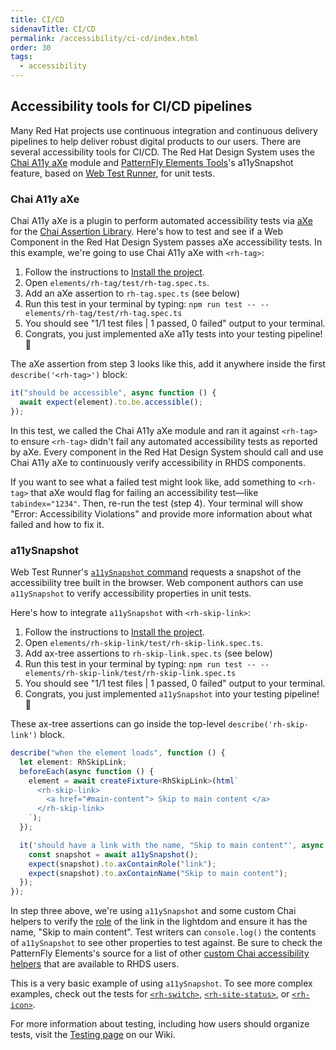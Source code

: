 ```yaml
---
title: CI/CD
sidenavTitle: CI/CD
permalink: /accessibility/ci-cd/index.html
order: 30
tags:
  - accessibility
---
```


<script data-helmet type="module">
  import '@rhds/elements/rh-code-block/rh-code-block.js';
</script>

## Accessibility tools for CI/CD pipelines

Many Red Hat projects use continuous integration and continuous delivery
pipelines to help deliver robust digital products to our users. There are
several accessibility tools for CI/CD. The Red Hat Design System uses the [Chai
A11y aXe][chaia11yaxe] module and [PatternFly Elements Tools][pfe-tools]'s
a11ySnapshot feature, based on [Web Test Runner][wtr], for unit tests.

### Chai A11y aXe

Chai A11y aXe is a plugin to perform automated accessibility tests via
[aXe][axe] for the [Chai Assertion Library][chaiassertionlibrary]. Here's how to
test and see if a Web Component in the Red Hat Design System passes aXe
accessibility tests. In this example, we're going to use Chai A11y aXe with
`<rh-tag>`:

1. Follow the instructions to [Install the project][installtheproject].
1. Open `elements/rh-tag/test/rh-tag.spec.ts`.
1. Add an aXe assertion to `rh-tag.spec.ts` (see below)
1. Run this test in your terminal by typing:
   `npm run test -- -- elements/rh-tag/test/rh-tag.spec.ts`
1. You should see "1/1 test files | 1 passed, 0 failed" output to your terminal.
1. Congrats, you just implemented aXe a11y tests into your testing pipeline! 🎉

The aXe assertion from step 3 looks like this, add it anywhere inside the first
`describe('<rh-tag>')` block:

```ts rh-code-block
it("should be accessible", async function () {
  await expect(element).to.be.accessible();
});
```

In this test, we called the Chai A11y aXe module and ran it against `<rh-tag>`
to ensure `<rh-tag>` didn't fail any automated accessibility tests as reported
by aXe. Every component in the Red Hat Design System should call and use Chai
A11y aXe to continuously verify accessibility in RHDS components.

If you want to see what a failed test might look like, add something to
`<rh-tag>` that aXe would flag for failing an accessibility test—like
`tabindex="1234"`. Then, re-run the test (step 4). Your terminal will show
"Error: Accessibility Violations" and provide more information about what failed
and how to fix it.

### a11ySnapshot

Web Test Runner's [`a11ySnapshot` command][a11ysnapshotcommand] requests a
snapshot of the accessibility tree built in the browser. Web component authors
can use `a11ySnapshot` to verify accessibility properties in unit tests.

Here's how to integrate `a11ySnapshot` with `<rh-skip-link>`:

1. Follow the instructions to [Install the project][installtheproject].
1. Open `elements/rh-skip-link/test/rh-skip-link.spec.ts`.
1. Add ax-tree assertions to `rh-skip-link.spec.ts` (see below)
1. Run this test in your terminal by typing:
   `npm run test -- -- elements/rh-skip-link/test/rh-skip-link.spec.ts`
1. You should see "1/1 test files | 1 passed, 0 failed" output to your terminal.
1. Congrats, you just implemented `a11ySnapshot` into your testing pipeline! 🎉

These ax-tree assertions can go inside the top-level `describe('rh-skip-link')` block.

```ts rhcodeblock
describe("when the element loads", function () {
  let element: RhSkipLink;
  beforeEach(async function () {
    element = await createFixture<RhSkipLink>(html`
      <rh-skip-link>
        <a href="#main-content"> Skip to main content </a>
      </rh-skip-link>
    `);
  });

  it('should have a link with the name, "Skip to main content"', async function () {
    const snapshot = await a11ySnapshot();
    expect(snapshot).to.axContainRole("link");
    expect(snapshot).to.axContainName("Skip to main content");
  });
});
```

In step three above, we're using `a11ySnapshot` and some custom Chai helpers to
verify the [role][linkrole] of the link in the lightdom and ensure it has the
name, "Skip to main content". Test writers can `console.log()` the contents of
`a11ySnapshot` to see other properties to test against. Be sure to check the
PatternFly Elements's source for a list of other [custom Chai accessibility
helpers][helpers] that are available to RHDS users.

This is a very basic example of using `a11ySnapshot`. To see more complex
examples, check out the tests for [`<rh-switch>`][rhswitch],
[`<rh-site-status>`][rhsitestatus], or [`<rh-icon>`][rhicon].

For more information about testing, including how users should organize tests,
visit the [Testing page][testingpage] on our Wiki.

[chaia11yaxe]: https://open-wc.org/docs/testing/chai-a11y-axe/
[pfe-tools]: https://github.com/patternfly/patterfly-elements/tree/main/tools/pfe-tools/
[allysnapshot]: https://modern-web.dev/docs/test-runner/commands/#accessibility-snapshot
[linkrole]: https://developer.mozilla.org/en-US/docs/Web/Accessibility/ARIA/Roles/link_role
[axe]: https://www.deque.com/axe/
[chaiassertionlibrary]: https://www.chaijs.com/
[wtr]: https://modern-web.dev/docs/test-runner/
[a11ysnapshotcommand]: https://modern-web.dev/docs/test-runner/commands/#accessibility-snapshot
[installtheproject]: https://ux.redhat.com/get-started/developers/contributing/
[helpers]: https://github.com/patternfly/patternfly-elements/blob/main/tools/pfe-tools/test/a11y-snapshot.ts#L321-L332
[rhswitch]: https://github.com/RedHat-UX/red-hat-design-system/blob/main/elements/rh-switch/test/rh-switch.spec.ts
[rhsitestatus]: https://github.com/RedHat-UX/red-hat-design-system/blob/main/elements/rh-site-status/test/rh-site-status.spec.ts
[rhicon]: https://github.com/RedHat-UX/red-hat-design-system/blob/main/elements/rh-icon/test/rh-icon.spec.ts
[testingpage]: https://github.com/RedHat-UX/red-hat-design-system/wiki/Testing
